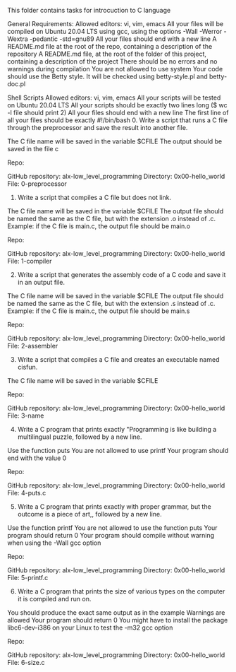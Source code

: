 This folder contains tasks for introcuction to C language

General Requirements:
Allowed editors: vi, vim, emacs
All your files will be compiled on Ubuntu 20.04 LTS using gcc, using the options -Wall -Werror -Wextra -pedantic -std=gnu89
All your files should end with a new line
A README.md file at the root of the repo, containing a description of the repository
A README.md file, at the root of the folder of this project, containing a description of the project
There should be no errors and no warnings during compilation
You are not allowed to use system
Your code should use the Betty style. It will be checked using betty-style.pl and betty-doc.pl

Shell Scripts
Allowed editors: vi, vim, emacs
All your scripts will be tested on Ubuntu 20.04 LTS
All your scripts should be exactly two lines long ($ wc -l file should print 2)
All your files should end with a new line
The first line of all your files should be exactly #!/bin/bash
0. Write a script that runs a C file through the preprocessor and save the result into another file.

The C file name will be saved in the variable $CFILE
The output should be saved in the file c

Repo:

GitHub repository: alx-low_level_programming
Directory: 0x00-hello_world
File: 0-preprocessor

1. Write a script that compiles a C file but does not link.

The C file name will be saved in the variable $CFILE
The output file should be named the same as the C file, but with the extension .o instead of .c.
Example: if the C file is main.c, the output file should be main.o

Repo:

GitHub repository: alx-low_level_programming
Directory: 0x00-hello_world
File: 1-compiler

2. Write a script that generates the assembly code of a C code and save it in an output file.

The C file name will be saved in the variable $CFILE
The output file should be named the same as the C file, but with the extension .s instead of .c.
Example: if the C file is main.c, the output file should be main.s

Repo:

GitHub repository: alx-low_level_programming
Directory: 0x00-hello_world
File: 2-assembler

3. Write a script that compiles a C file and creates an executable named cisfun.

The C file name will be saved in the variable $CFILE

Repo:

GitHub repository: alx-low_level_programming
Directory: 0x00-hello_world
File: 3-name

4. Write a C program that prints exactly "Programming is like building a multilingual puzzle, followed by a new line.

Use the function puts
You are not allowed to use printf
Your program should end with the value 0

Repo:

GitHub repository: alx-low_level_programming
Directory: 0x00-hello_world
File: 4-puts.c

5. Write a C program that prints exactly with proper grammar, but the outcome is a piece of art,, followed by a new line.

Use the function printf
You are not allowed to use the function puts
Your program should return 0
Your program should compile without warning when using the -Wall gcc option

Repo:

GitHub repository: alx-low_level_programming
Directory: 0x00-hello_world
File: 5-printf.c

6. Write a C program that prints the size of various types on the computer it is compiled and run on.

You should produce the exact same output as in the example
Warnings are allowed
Your program should return 0
You might have to install the package libc6-dev-i386 on your Linux to test the -m32 gcc option

Repo:

GitHub repository: alx-low_level_programming
Directory: 0x00-hello_world
File: 6-size.c

